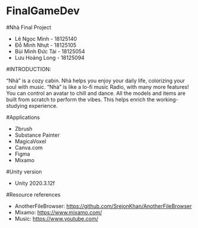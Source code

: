 # FinalGameDev
#Nhà
 Final Project
 - Lê Ngọc Minh - 18125140
 - Đỗ Minh Nhựt - 18125105
 - Bùi Minh Đức Tài - 18125054
 - Lưu Hoàng Long - 18125094

#INTRODUCTION:

“Nhà” is a cozy cabin. Nhà helps you enjoy your daily life, colorizing your soul with music. “Nhà” is like a lo-fi music Radio, with many more features! You can control an avatar to chill and dance. All the models and items are built from scratch to perform the vibes. This helps enrich the working- studying  experience.

#Applications

- Zbrush
- Substance Painter
- MagicaVoxel
- Canva.com
- Figma
- Mixamo

#Unity version

- Unity 2020.3.12f

#Resource references

- AnotherFileBrowser: https://github.com/SrejonKhan/AnotherFileBrowser
- Mixamo: https://www.mixamo.com/
- Music: https://www.youtube.com/